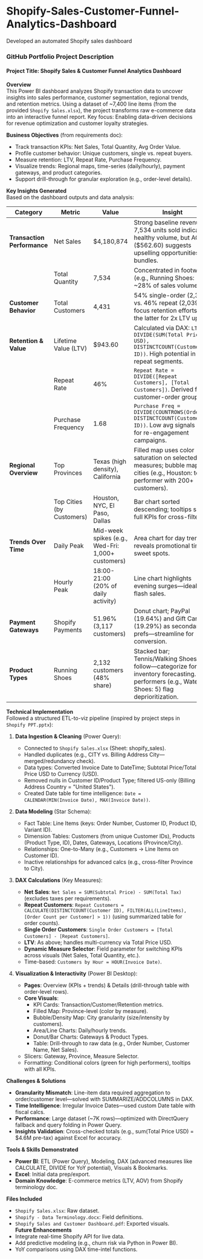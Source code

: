 # Shopify-Sales-Customer-Funnel-Analytics-Dashboard
Developed an automated Shopify sales dashboard
### GitHub Portfolio Project Description

#### Project Title: Shopify Sales & Customer Funnel Analytics Dashboard

**Overview**  
This Power BI dashboard analyzes Shopify transaction data to uncover insights into sales performance, customer segmentation, regional trends, and retention metrics. Using a dataset of ~7,400 line items (from the provided `Shopify Sales.xlsx`), the project transforms raw e-commerce data into an interactive funnel report. Key focus: Enabling data-driven decisions for revenue optimization and customer loyalty strategies.

**Business Objectives** (from requirements doc):  
- Track transaction KPIs: Net Sales, Total Quantity, Avg Order Value.  
- Profile customer behavior: Unique customers, single vs. repeat buyers.  
- Measure retention: LTV, Repeat Rate, Purchase Frequency.  
- Visualize trends: Regional maps, time-series (daily/hourly), payment gateways, and product categories.  
- Support drill-through for granular exploration (e.g., order-level details).

**Key Insights Generated**  
Based on the dashboard outputs and data analysis:  

| Category | Metric | Value | Insight |  
|----------|--------|-------|---------|  
| **Transaction Performance** | Net Sales | $4,180,874 | Strong baseline revenue; 7,534 units sold indicate healthy volume, but AOV ($562.60) suggests upselling opportunities for bundles. |  
| | Total Quantity | 7,534 | Concentrated in footwear (e.g., Running Shoes: ~28% of sales volume). |  
| **Customer Behavior** | Total Customers | 4,431 | 54% single-order (2,392) vs. 46% repeat (2,039)—focus retention efforts on the latter for 2x LTV uplift. |  
| **Retention & Value** | Lifetime Value (LTV) | $943.60 | Calculated via DAX: `LTV = DIVIDE(SUM(Total Price USD), DISTINCTCOUNT(Customer ID))`. High potential in repeat segments. |  
| | Repeat Rate | 46% | `Repeat Rate = DIVIDE([Repeat Customers], [Total Customers])`. Derived from customer-order grouping. |  
| | Purchase Frequency | 1.68 | `Purchase Freq = DIVIDE(COUNTROWS(Orders), DISTINCTCOUNT(Customer ID))`. Low avg signals need for re-engagement campaigns. |  
| **Regional Overview** | Top Provinces | Texas (high density), California | Filled map uses color saturation on selected measures; bubble map for cities (e.g., Houston: top performer with 200+ customers). |  
| | Top Cities (by Customers) | Houston, NYC, El Paso, Dallas | Bar chart sorted descending; tooltips show full KPIs for cross-filtering. |  
| **Trends Over Time** | Daily Peak | Mid-week spikes (e.g., Wed-Fri: 1,000+ customers) | Area chart for day trends; reveals promotional timing sweet spots. |  
| | Hourly Peak | 18:00-21:00 (20% of daily activity) | Line chart highlights evening surges—ideal for flash sales. |  
| **Payment Gateways** | Shopify Payments | 51.96% (3,117 customers) | Donut chart; PayPal (19.64%) and Gift Cards (19.29%) as secondary prefs—streamline for conversion. |  
| **Product Types** | Running Shoes | 2,132 customers (48% share) | Stacked bar; Tennis/Walking Shoes follow—categorize for inventory forecasting. Low performers (e.g., Water Shoes: 5) flag deprioritization. |  

**Technical Implementation**  
Followed a structured ETL-to-viz pipeline (inspired by project steps in `Shopify PPT.pptx`):  

1. **Data Ingestion & Cleaning** (Power Query):  
   - Connected to `Shopify Sales.xlsx` (Sheet: shopify_sales).  
   - Handled duplicates (e.g., CITY vs. Billing Address City—merged/redundancy check).  
   - Data types: Converted Invoice Date to DateTime; Subtotal Price/Total Price USD to Currency (USD).  
   - Removed nulls in Customer ID/Product Type; filtered US-only (Billing Address Country = "United States").  
   - Created Date table for time intelligence: `Date = CALENDAR(MIN(Invoice Date), MAX(Invoice Date))`.  

2. **Data Modeling** (Star Schema):  
   - Fact Table: Line Items (keys: Order Number, Customer ID, Product ID, Variant ID).  
   - Dimension Tables: Customers (from unique Customer IDs), Products (Product Type, ID), Dates, Gateways, Locations (Province/City).  
   - Relationships: One-to-Many (e.g., Customers → Line Items on Customer ID).  
   - Inactive relationships for advanced calcs (e.g., cross-filter Province to City).  

3. **DAX Calculations** (Key Measures):  
   - **Net Sales**: `Net Sales = SUM(Subtotal Price) - SUM(Total Tax)` (excludes taxes per requirements).  
   - **Repeat Customers**: `Repeat Customers = CALCULATE(DISTINCTCOUNT(Customer ID), FILTER(ALL(LineItems), [Order Count per Customer] > 1))` (using summarized table for order counts).  
   - **Single Order Customers**: `Single Order Customers = [Total Customers] - [Repeat Customers]`.  
   - **LTV**: As above; handles multi-currency via Total Price USD.  
   - **Dynamic Measure Selector**: Field parameter for switching KPIs across visuals (Net Sales, Total Quantity, etc.).  
   - Time-based: `Customers by Hour = HOUR(Invoice Date)`.  

4. **Visualization & Interactivity** (Power BI Desktop):  
   - **Pages**: Overview (KPIs + trends) & Details (drill-through table with order-level rows).  
   - **Core Visuals**:  
     - KPI Cards: Transaction/Customer/Retention metrics.  
     - Filled Map: Province-level (color by measure).  
     - Bubble/Density Map: City granularity (size/intensity by customers).  
     - Area/Line Charts: Daily/hourly trends.  
     - Donut/Bar Charts: Gateways & Product Types.  
     - Table: Drill-through to raw data (e.g., Order Number, Customer Name, Net Sales).  
   - Slicers: Gateway, Province, Measure Selector.  
   - Formatting: Conditional colors (green for high performers), tooltips with all KPIs.  

**Challenges & Solutions**  
- **Granularity Mismatch**: Line-item data required aggregation to order/customer level—solved with SUMMARIZE/ADDCOLUMNS in DAX.  
- **Time Intelligence**: Irregular Invoice Dates—used custom Date table with fiscal calcs.  
- **Performance**: Large dataset (~7K rows)—optimized with DirectQuery fallback and query folding in Power Query.  
- **Insights Validation**: Cross-checked totals (e.g., sum(Total Price USD) = $4.6M pre-tax) against Excel for accuracy.  

**Tools & Skills Demonstrated**  
- **Power BI**: ETL (Power Query), Modeling, DAX (advanced measures like CALCULATE, DIVIDE for YoY potential), Visuals & Bookmarks.  
- **Excel**: Initial data prep/export.  
- **Domain Knowledge**: E-commerce metrics (LTV, AOV) from Shopify terminology doc.  

**Files Included**  
- `Shopify Sales.xlsx`: Raw dataset.  
- `Shopify - Data Terminology.docx`: Field definitions.  
- `Shopify Sales and Customer Dashboard.pdf`: Exported visuals.  
**Future Enhancements**  
- Integrate real-time Shopify API for live data.  
- Add predictive modeling (e.g., churn risk via Python in Power BI).  
- YoY comparisons using DAX time-intel functions.  
